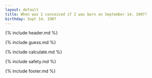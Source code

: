 ```yaml
---
layout: default
title: When was I conceived if I was born on September 14, 1907?
birthday: Sept 14, 1907
---
```


{% include header.md %}

{% include guess.md %}

{% include calculate.md %}

{% include safety.md %}

{% include footer.md %}



